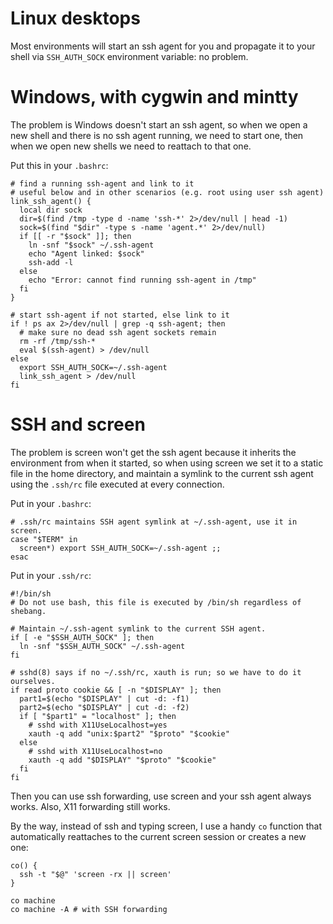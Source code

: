 # Linux desktops

Most environments will start an ssh agent for you and propagate it to your shell via `SSH_AUTH_SOCK` environment variable: no problem.



# Windows, with cygwin and mintty

The problem is Windows doesn't start an ssh agent, so when we open a new shell and there is no ssh agent running, we need to start one, then when we open new shells we need to reattach to that one.

Put this in your `.bashrc`:

    # find a running ssh-agent and link to it
    # useful below and in other scenarios (e.g. root using user ssh agent)
    link_ssh_agent() {
      local dir sock
      dir=$(find /tmp -type d -name 'ssh-*' 2>/dev/null | head -1)
      sock=$(find "$dir" -type s -name 'agent.*' 2>/dev/null)
      if [[ -r "$sock" ]]; then
        ln -snf "$sock" ~/.ssh-agent
        echo "Agent linked: $sock"
        ssh-add -l
      else
        echo "Error: cannot find running ssh-agent in /tmp"
      fi
    }

    # start ssh-agent if not started, else link to it
    if ! ps ax 2>/dev/null | grep -q ssh-agent; then
      # make sure no dead ssh agent sockets remain
      rm -rf /tmp/ssh-*
      eval $(ssh-agent) > /dev/null
    else
      export SSH_AUTH_SOCK=~/.ssh-agent
      link_ssh_agent > /dev/null
    fi


# SSH and screen

The problem is screen won't get the ssh agent because it inherits the environment from when it started, so when using screen we set it to a static file in the home directory, and maintain a symlink to the current ssh agent using the `.ssh/rc` file executed at every connection.

Put in your `.bashrc`:

    # .ssh/rc maintains SSH agent symlink at ~/.ssh-agent, use it in screen.
    case "$TERM" in
      screen*) export SSH_AUTH_SOCK=~/.ssh-agent ;;
    esac

Put in your `.ssh/rc`:

    #!/bin/sh
    # Do not use bash, this file is executed by /bin/sh regardless of shebang.

    # Maintain ~/.ssh-agent symlink to the current SSH agent.
    if [ -e "$SSH_AUTH_SOCK" ]; then
      ln -snf "$SSH_AUTH_SOCK" ~/.ssh-agent
    fi

    # sshd(8) says if no ~/.ssh/rc, xauth is run; so we have to do it ourselves.
    if read proto cookie && [ -n "$DISPLAY" ]; then
      part1=$(echo "$DISPLAY" | cut -d: -f1)
      part2=$(echo "$DISPLAY" | cut -d: -f2)
      if [ "$part1" = "localhost" ]; then
        # sshd with X11UseLocalhost=yes
        xauth -q add "unix:$part2" "$proto" "$cookie"
      else
        # sshd with X11UseLocalhost=no
        xauth -q add "$DISPLAY" "$proto" "$cookie"
      fi
    fi

Then you can use ssh forwarding, use screen and your ssh agent always works.
Also, X11 forwarding still works.

By the way, instead of ssh and typing screen, I use a handy `co` function that automatically reattaches to the current screen session or creates a new one:

    co() {
      ssh -t "$@" 'screen -rx || screen'
    }

    co machine
    co machine -A # with SSH forwarding
